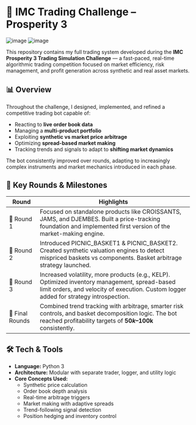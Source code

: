 # 🧠 IMC Trading Challenge – Prosperity 3

![image](https://github.com/user-attachments/assets/58e8d011-45a5-4100-a36d-41d7bace6290) ![image](https://github.com/user-attachments/assets/6613b733-0610-4c1e-8142-8db47b2937c9)



This repository contains my full trading system developed during the **IMC Prosperity 3 Trading Simulation Challenge** — a fast-paced, real-time algorithmic trading competition focused on market efficiency, risk management, and profit generation across synthetic and real asset markets.

## 📊 Overview

Throughout the challenge, I designed, implemented, and refined a competitive trading bot capable of:

- Reacting to **live order book data**
- Managing a **multi-product portfolio**
- Exploiting **synthetic vs market price arbitrage**
- Optimizing **spread-based market making**
- Tracking trends and signals to adapt to **shifting market dynamics**

The bot consistently improved over rounds, adapting to increasingly complex instruments and market mechanics introduced in each phase.

## 🔁 Key Rounds & Milestones

| Round | Highlights |
|-------|------------|
| 🥖 Round 1 | Focused on standalone products like CROISSANTS, JAMS, and DJEMBES. Built a price-tracking foundation and implemented first version of the market-making engine. |
| 🧺 Round 2 | Introduced PICNIC_BASKET1 & PICNIC_BASKET2. Created synthetic valuation engines to detect mispriced baskets vs components. Basket arbitrage strategy launched. |
| 🌊 Round 3 | Increased volatility, more products (e.g., KELP). Optimized inventory management, spread-based limit orders, and velocity of execution. Custom logger added for strategy introspection. |
| 🚀 Final Rounds | Combined trend tracking with arbitrage, smarter risk controls, and basket decomposition logic. The bot reached profitability targets of **$50k–$100k** consistently. |

## 🛠 Tech & Tools

- **Language:** Python 3
- **Architecture:** Modular with separate trader, logger, and utility logic
- **Core Concepts Used:**
  - Synthetic price calculation
  - Order book depth analysis
  - Real-time arbitrage triggers
  - Market making with adaptive spreads
  - Trend-following signal detection
  - Position hedging and inventory control


